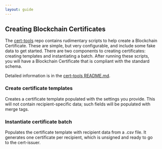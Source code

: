 ```yaml
---
layout: guide
---
```


## Creating Blockchain Certificates

The [cert-tools](https://github.com/blockchain-certificates/cert-tools) repo contains rudimentary scripts to help create a Blockchain Certificate. These are simple, but very configurable, and include some fake data to get started. There are two components to creating certificates: creating templates and instantiating a batch. After running these scripts, you will have a Blockchain Certificate that is compliant with the standard schema.

Detailed information is in the [cert-tools README.md](https://github.com/blockchain-certificates/cert-tools/blob/master/README.md).

### Create certificate templates

Creates a certificate template populated with the settings you provide. This will not contain recipient-specific data; such fields will be populated with merge tags.

### Instantiate certificate batch

Populates the certificate template with recipient data from a .csv file. It generates one certificate per recipient, which is unsigned and ready to go to the cert-issuer.
